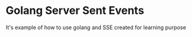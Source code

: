# Golang Server Sent Events

It's example of how to use golang and SSE created for learning purpose 


